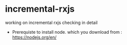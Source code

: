 # incremental-rxjs
working on incremental rxjs checking in detail

- Prerequiste to install node. which you download from : https://nodejs.org/en/
